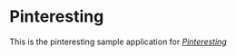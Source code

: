 # Pinteresting

This is the pinteresting sample application for [*Pinteresting*](http://mikeammann.com)
